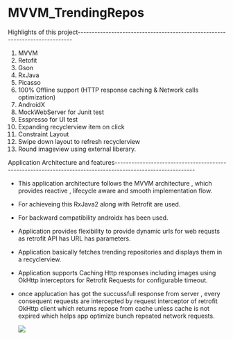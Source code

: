 # MVVM_TrendingRepos

Highlights of this project----------------------------------------------------------------------------

1.  MVVM
2.  Retofit
3.  Gson
4.  RxJava
5.  Picasso
6.  100% Offline support (HTTP response caching & Network calls optimization)
7.  AndroidX
8.  MockWebServer for Junit test
9.  Esspresso for UI test
10. Expanding recyclerview item on click
11. Constraint Layout
12. Swipe down layout to refresh recyclerview
13. Round imageview using external liberary.

 Application Architecture and features-----------------------------------------------------------------------------------------------------------

- This application architecture follows the MVVM architecture , which provides reactive , lifecycle aware and smooth implementation flow.
- For achieveing this  RxJava2 along with Retrofit are used.
- For backward compatibility androidx has been used.
- Application provides flexibility to provide dynamic urls for web requsts as retrofit API has URL has parameters.
- Application basically fetches trending repositories and displays them in a recyclerview.

- Application supports Caching Http responses including images using OkHttp interceptors for Retrofit Requests for configurable timeout.
- once applucation has got the succussfull response from server , every consequent requests are intercepted by request interceptor of retrofit OkHttp client
  which returns repose from cache unless cache is not expired which helps app optimize bunch repeated network requests.
  
  
  ![](/assignment_1.gif)

